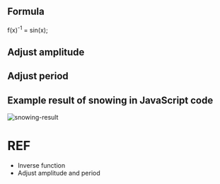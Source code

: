



## Formula

f(x)<sup>-1</sup> = sin(x);

## Adjust amplitude 


## Adjust period 


## Example result of snowing in JavaScript code

![snowing-result](snowing-result.gif)

# REF

- Inverse function 
- Adjust amplitude and period
